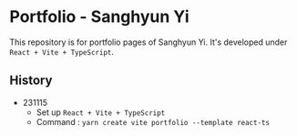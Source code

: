 # Portfolio - Sanghyun Yi
This repository is for portfolio pages of Sanghyun Yi. It's developed under `React + Vite + TypeScript`.

## History
- 231115
  - Set up `React + Vite + TypeScript`
  - Command : `yarn create vite portfolio --template react-ts`
